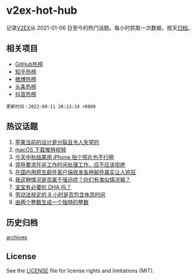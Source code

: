 # v2ex-hot-hub

 记录[V2EX](https://www.v2ex.com/)从 2021-01-06 日至今的热门话题。每小时抓取一次数据，按天[归档](archives)。
 
 ## 相关项目

- [GitHub热榜](https://github.com/snaildev/github-hot-hub)
- [知乎热榜](https://github.com/snaildev/zhihu-hot-hub)
- [微博热榜](https://github.com/snaildev/weibo-hot-hub)
- [头条热榜](https://github.com/snaildev/toutiao-hot-hub)
- [抖音热榜](https://github.com/snaildev/douyin-hot-hub)


 `更新时间：2022-09-11 20:13:14 +0800`

## 热议话题

1. [苹果当前的设计是分裂且令人失望的](https://www.v2ex.com/t/879228)
1. [macOS 下载推特视频](https://www.v2ex.com/t/879170)
1. [今天中秋结果用 iPhone 拍个照片也不行啊](https://www.v2ex.com/t/879174)
1. [领导要求在非工作时间处理工作，应不应该拒绝](https://www.v2ex.com/t/879206)
1. [在国内用原生邮件客户端收发各种邮件属实让人抓狂](https://www.v2ex.com/t/879244)
1. [我这种情况是否属于强迫症？你们有类似情况嘛？](https://www.v2ex.com/t/879183)
1. [宝宝有必要吃 DHA 吗？](https://www.v2ex.com/t/879232)
1. [劳动法规定的 8 小时是否包含休息时间](https://www.v2ex.com/t/879258)
1. [由两个整数生成一个独特的整数](https://www.v2ex.com/t/879280)

## 历史归档

[archives](archives)

## License

See the [LICENSE](LICENSE) file for license rights and limitations (MIT).
